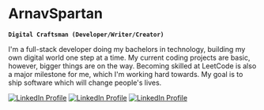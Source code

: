 # ArnavSpartan  

**`Digital Craftsman (Developer/Writer/Creator)`**

I'm a full-stack developer doing my bachelors in technology, building my own digital world one step at a time. My current coding projects are basic, however, bigger things are on the way. Becoming skilled at LeetCode is also a major milestone for me, which I'm working hard towards. My goal is to ship software which will change people's lives.

<p align="left">
    <a href="https://www.linkedin.com/in/arnav-n-thakur-620961238/">
        <img alt="LinkedIn Profile" title="Connect with me on LinkedIn"
        src=""/></a>
    <a href="https://www.linkedin.com/in/arnav-n-thakur-620961238/">
        <img alt="LinkedIn Profile" title="Connect with me on LinkedIn"
        src=""/></a>
    <a href="https://www.linkedin.com/in/arnav-n-thakur-620961238/">
        <img alt="LinkedIn Profile" title="Connect with me on LinkedIn"
        src=""/></a>
</p>

